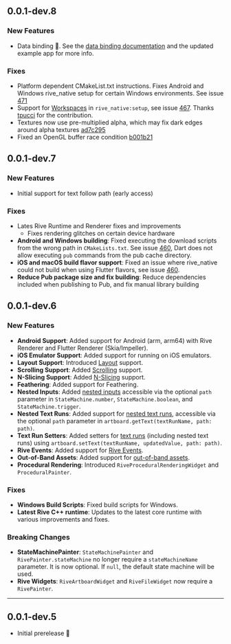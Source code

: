 ## 0.0.1-dev.8

### New Features
- Data binding 🚀. See the [data binding documentation](https://rive.app/docs/runtimes/data-binding) and the updated example app for more info.

### Fixes
- Platform dependent CMakeList.txt instructions. Fixes Android and Windows rive_native setup for certain Windows environments. See issue [471](https://github.com/rive-app/rive-flutter/issues/471)
- Support for [Workspaces](https://dart.dev/tools/pub/workspaces) in `rive_native:setup`, see issue [467](https://github.com/rive-app/rive-flutter/issues/467). Thanks [tpucci](https://github.com/tpucci) for the contribution.
- Textures now use pre-multiplied alpha, which may fix dark edges around alpha textures [ad7c295](https://github.com/rive-app/rive-android/commit/ad7c29530cbeb7f7f1575e236f584dfc7ccd7de9)
- Fixed an OpenGL buffer race condition [b001b21](https://github.com/rive-app/rive-android/commit/b001b2144aa765db1926360f34c16ece913c3756)

## 0.0.1-dev.7

### New Features
- Initial support for text follow path (early access)

### Fixes
- Lates Rive Runtime and Renderer fixes and improvements
  - Fixes rendering glitches on certain device hardware
- **Android and Windows building**: Fixed executing the download scripts from the wrong path in `CMakeLists.txt`. See issue [460](https://github.com/rive-app/rive-flutter/issues/460), Dart does not allow executing `pub` commands from the pub cache directory.
- **iOS and macOS build flavor support**: Fixed an issue where rive_native could not build when using Flutter flavors, see issue [460](https://github.com/rive-app/rive-flutter/issues/460).
- **Reduce Pub package size and fix building**: Reduce dependencies included when publishing to Pub, and fix manual library building

## 0.0.1-dev.6

### New Features
- **Android Support**: Added support for Android (arm, arm64) with Rive Renderer and Flutter Renderer (Skia/Impeller).
- **iOS Emulator Support**: Added support for running on iOS emulators.
- **Layout Support**: Introduced [Layout](https://rive.app/docs/editor/layouts/layouts-overview) support.
- **Scrolling Support**: Added [Scrolling](https://rive.app/docs/editor/layouts/scrolling) support.
- **N-Slicing Support**: Added [N-Slicing](https://rive.app/docs/editor/layouts/n-slicing) support.
- **Feathering**: Added support for Feathering.
- **Nested Inputs**: Added [nested inputs](https://rive.app/docs/runtimes/state-machines#nested-inputs) accessible via the optional `path` parameter in `StateMachine.number`, `StateMachine.boolean`, and `StateMachine.trigger`.
- **Nested Text Runs**: Added support for [nested text runs](https://rive.app/docs/runtimes/text#read%2Fupdate-nested-text-runs-at-runtime), accessible via the optional `path` parameter in `artboard.getText(textRunName, path: path)`.
- **Text Run Setters**: Added setters for [text runs](https://rive.app/docs/runtimes/text) (including nested text runs) using `artboard.setText(textRunName, updatedValue, path: path)`.
- **Rive Events**: Added support for [Rive Events](https://rive.app/docs/runtimes/rive-events).
- **Out-of-Band Assets**: Added support for [out-of-band assets](https://rive.app/docs/runtimes/loading-assets).
- **Procedural Rendering**: Introduced `RiveProceduralRenderingWidget` and `ProceduralPainter`.

### Fixes
- **Windows Build Scripts**: Fixed build scripts for Windows.
- **Latest Rive C++ runtime**: Updates to the latest core runtime with various improvements and fixes.

### Breaking Changes
- **StateMachinePainter**: `StateMachinePainter` and `RivePainter.stateMachine` no longer require a `stateMachineName` parameter. It is now optional. If `null`, the default state machine will be used.
- **Rive Widgets**: `RiveArtboardWidget` and `RiveFileWidget` now require a `RivePainter`.

---

## 0.0.1-dev.5

- Initial prerelease 🎉
